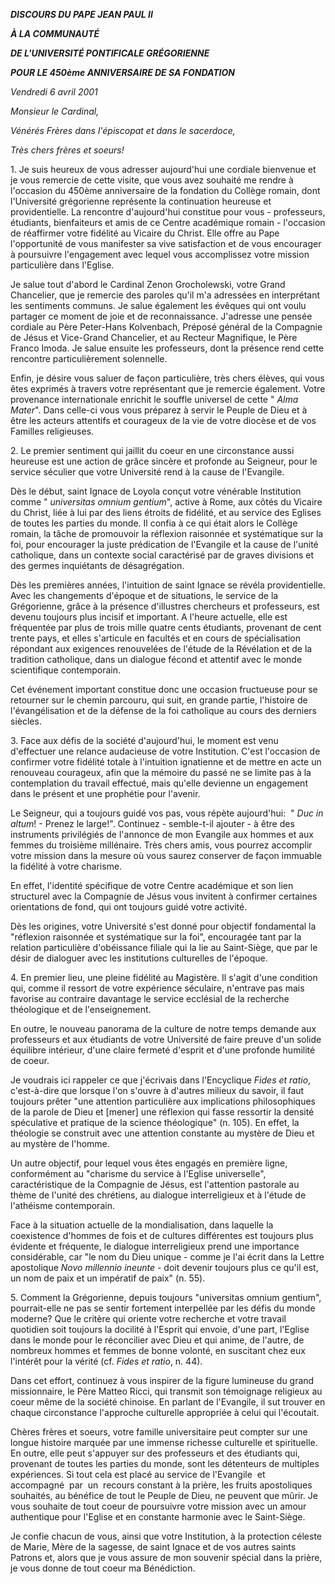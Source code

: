 ***DISCOURS DU PAPE JEAN PAUL II***

***À LA COMMUNAUTÉ***

***DE L'UNIVERSITÉ PONTIFICALE GRÉGORIENNE***

***POUR LE 450ème ANNIVERSAIRE DE SA FONDATION***

*Vendredi 6 avril 2001*

*Monsieur le Cardinal,*

*Vénérés Frères dans l'épiscopat et dans le sacerdoce,*

*Très chers frères et soeurs!*

1. Je suis heureux de vous adresser aujourd'hui une cordiale bienvenue et je vous remercie de cette visite, que vous avez souhaité me rendre à l'occasion du 450ème anniversaire de la fondation du Collège romain, dont l'Université grégorienne représente la continuation heureuse et providentielle. La rencontre d'aujourd'hui constitue pour vous - professeurs, étudiants, bienfaiteurs et amis de ce Centre académique romain - l'occasion de réaffirmer votre fidélité au Vicaire du Christ. Elle offre au Pape l'opportunité de vous manifester sa vive satisfaction et de vous encourager à poursuivre l'engagement avec lequel vous accomplissez votre mission particulière dans l'Eglise.

Je salue tout d'abord le Cardinal Zenon Grocholewski, votre Grand Chancelier, que je remercie des paroles qu'il m'a adressées en interprétant les sentiments communs. Je salue également les évêques qui ont voulu partager ce moment de joie et de reconnaissance. J'adresse une pensée cordiale au Père Peter-Hans Kolvenbach, Préposé général de la Compagnie de Jésus et Vice-Grand Chancelier, et au Recteur Magnifique, le Père Franco Imoda. Je salue ensuite les professeurs, dont la présence rend cette rencontre particulièrement solennelle.

Enfin, je désire vous saluer de façon particulière, très chers élèves, qui vous êtes exprimés à travers votre représentant que je remercie également. Votre provenance internationale enrichit le souffle universel de cette " *Alma Mater*". Dans celle-ci vous vous préparez à servir le Peuple de Dieu et à être les acteurs attentifs et courageux de la vie de votre diocèse et de vos Familles religieuses.

2. Le premier sentiment qui jaillit du coeur en une circonstance aussi heureuse est une action de grâce sincère et profonde au Seigneur, pour le service séculier que votre Université rend à la cause de l'Evangile.

Dès le début, saint Ignace de Loyola conçut votre vénérable Institution comme " *universitas omnium gentium*", active à Rome, aux côtés du Vicaire du Christ, liée à lui par des liens étroits de fidélité, et au service des Eglises de toutes les parties du monde. Il confia à ce qui était alors le Collège romain, la tâche de promouvoir la réflexion raisonnée et systématique sur la foi, pour encourager la juste prédication de l'Evangile et la cause de l'unité catholique, dans un contexte social caractérisé par de graves divisions et des germes inquiétants de désagrégation.

Dès les premières années, l'intuition de saint Ignace se révéla providentielle. Avec les changements d'époque et de situations, le service de la Grégorienne, grâce à la présence d'illustres chercheurs et professeurs, est devenu toujours plus incisif et important. A l'heure actuelle, elle est fréquentée par plus de trois mille quatre cents étudiants, provenant de cent trente pays, et elles s'articule en facultés et en cours de spécialisation répondant aux exigences renouvelées de l'étude de la Révélation et de la tradition catholique, dans un dialogue fécond et attentif avec le monde scientifique contemporain.

Cet événement important constitue donc une occasion fructueuse pour se retourner sur le chemin parcouru, qui suit, en grande partie, l'histoire de l'évangélisation et de la défense de la foi catholique au cours des derniers siècles.

3. Face aux défis de la société d'aujourd'hui, le moment est venu d'effectuer une relance audacieuse de votre Institution. C'est l'occasion de confirmer votre fidélité totale à l'intuition ignatienne et de mettre en acte un renouveau courageux, afin que la mémoire du passé ne se limite pas à la contemplation du travail effectué, mais qu'elle devienne un engagement dans le présent et une prophétie pour l'avenir.

Le Seigneur, qui a toujours guidé vos pas, vous répète aujourd'hui:  " *Duc in altum*! \- Prenez le large!". Continuez - semble-t-il ajouter - à être des instruments privilégiés de l'annonce de mon Evangile aux hommes et aux femmes du troisième millénaire. Très chers amis, vous pourrez accomplir votre mission dans la mesure où vous saurez conserver de façon immuable la fidélité à votre charisme.

En effet, l'identité spécifique de votre Centre académique et son lien structurel avec la Compagnie de Jésus vous invitent à confirmer certaines orientations de fond, qui ont toujours guidé votre activité.

Dès les origines, votre Université s'est donné pour objectif fondamental la "réflexion raisonnée et systématique sur la foi", encouragée tant par la relation particulière d'obéissance filiale qui la lie au Saint-Siège, que par le désir de dialoguer avec les institutions culturelles de l'époque.

4. En premier lieu, une pleine fidélité au Magistère. Il s'agit d'une condition qui, comme il ressort de votre expérience séculaire, n'entrave pas mais favorise au contraire davantage le service ecclésial de la recherche théologique et de l'enseignement.

En outre, le nouveau panorama de la culture de notre temps demande aux professeurs et aux étudiants de votre Université de faire preuve d'un solide équilibre intérieur, d'une claire fermeté d'esprit et d'une profonde humilité de coeur.

Je voudrais ici rappeler ce que j'écrivais dans l'Encyclique *Fides et ratio*, c'est-à-dire que lorsque l'on s'ouvre à d'autres milieux du savoir, il faut toujours prêter "une attention particulière aux implications philosophiques de la parole de Dieu et \[mener\] une réflexion qui fasse ressortir la densité spéculative et pratique de la science théologique" (n. 105). En effet, la théologie se construit avec une attention constante au mystère de Dieu et au mystère de l'homme.

Un autre objectif, pour lequel vous êtes engagés en première ligne, conformément au "charisme du service à l'Eglise universelle", caractéristique de la Compagnie de Jésus, est l'attention pastorale au thème de l'unité des chrétiens, au dialogue interreligieux et à l'étude de l'athéisme contemporain.

Face à la situation actuelle de la mondialisation, dans laquelle la coexistence d'hommes de fois et de cultures différentes est toujours plus évidente et fréquente, le dialogue interreligieux prend une importance considérable, car "le nom du Dieu unique - comme je l'ai écrit dans la Lettre apostolique *Novo millennio ineunte* \- doit devenir toujours plus ce qu'il est, un nom de paix et un impératif de paix" (n. 55).

5. Comment la Grégorienne, depuis toujours "universitas omnium gentium", pourrait-elle ne pas se sentir fortement interpellée par les défis du monde moderne? Que le critère qui oriente votre recherche et votre travail quotidien soit toujours la docilité à l'Esprit qui envoie, d'une part, l'Eglise dans le monde pour le réconcilier avec Dieu et qui anime, de l'autre, de nombreux hommes et femmes de bonne volonté, en suscitant chez eux l'intérêt pour la vérité (cf. *Fides et ratio*, n. 44).

Dans cet effort, continuez à vous inspirer de la figure lumineuse du grand missionnaire, le Père Matteo Ricci, qui transmit son témoignage religieux au coeur même de la société chinoise. En parlant de l'Evangile, il sut trouver en chaque circonstance l'approche culturelle appropriée à celui qui l'écoutait.

Chères frères et soeurs, votre famille universitaire peut compter sur une longue histoire marquée par une immense richesse culturelle et spirituelle. En outre, elle peut s'appuyer sur des professeurs et des étudiants qui, provenant de toutes les parties du monde, sont les détenteurs de multiples expériences. Si tout cela est placé au service de l'Evangile  et  accompagné  par  un  recours constant à la prière, les fruits apostoliques souhaités, au bénéfice de tout le Peuple de Dieu, ne peuvent que mûrir. Je vous souhaite de tout coeur de poursuivre votre mission avec un amour authentique pour l'Eglise et en constante harmonie avec le Saint-Siège.

Je confie chacun de vous, ainsi que votre Institution, à la protection céleste de Marie, Mère de la sagesse, de saint Ignace et de vos autres saints Patrons et, alors que je vous assure de mon souvenir spécial dans la prière, je vous donne de tout coeur ma Bénédiction.